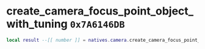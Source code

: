 # create_camera_focus_point_object_with_tuning `0x7A6146DB`

```lua
local result --[[ number ]] = natives.camera.create_camera_focus_point_object_with_tuning(_unk0 --[[ number ]], _unk1 --[[ number ]], _unk2 --[[ number ]], _unk3 --[[ number ]], _unk4 --[[ number ]], _unk5 --[[ number ]])
```